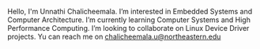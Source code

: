 Hello, I'm Unnathi Chalicheemala.
I’m interested in Embedded Systems and Computer Architecture.
I’m currently learning Computer Systems and High Performance Computing.
I’m looking to collaborate on Linux Device Driver projects.
Yu can reach me on chalicheemala.u@northeastern.edu

